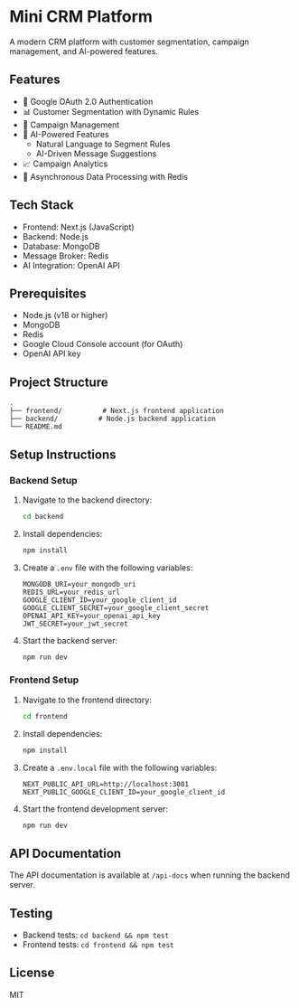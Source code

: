 # Mini CRM Platform

A modern CRM platform with customer segmentation, campaign management, and AI-powered features.

## Features

- 🔐 Google OAuth 2.0 Authentication
- 📊 Customer Segmentation with Dynamic Rules
- 📨 Campaign Management
- 🤖 AI-Powered Features
  - Natural Language to Segment Rules
  - AI-Driven Message Suggestions
- 📈 Campaign Analytics
- 🔄 Asynchronous Data Processing with Redis

## Tech Stack

- Frontend: Next.js (JavaScript)
- Backend: Node.js
- Database: MongoDB
- Message Broker: Redis
- AI Integration: OpenAI API

## Prerequisites

- Node.js (v18 or higher)
- MongoDB
- Redis
- Google Cloud Console account (for OAuth)
- OpenAI API key

## Project Structure

```
.
├── frontend/          # Next.js frontend application
├── backend/          # Node.js backend application
└── README.md
```

## Setup Instructions

### Backend Setup

1. Navigate to the backend directory:
   ```bash
   cd backend
   ```

2. Install dependencies:
   ```bash
   npm install
   ```

3. Create a `.env` file with the following variables:
   ```
   MONGODB_URI=your_mongodb_uri
   REDIS_URL=your_redis_url
   GOOGLE_CLIENT_ID=your_google_client_id
   GOOGLE_CLIENT_SECRET=your_google_client_secret
   OPENAI_API_KEY=your_openai_api_key
   JWT_SECRET=your_jwt_secret
   ```

4. Start the backend server:
   ```bash
   npm run dev
   ```

### Frontend Setup

1. Navigate to the frontend directory:
   ```bash
   cd frontend
   ```

2. Install dependencies:
   ```bash
   npm install
   ```

3. Create a `.env.local` file with the following variables:
   ```
   NEXT_PUBLIC_API_URL=http://localhost:3001
   NEXT_PUBLIC_GOOGLE_CLIENT_ID=your_google_client_id
   ```

4. Start the frontend development server:
   ```bash
   npm run dev
   ```

## API Documentation

The API documentation is available at `/api-docs` when running the backend server.

## Testing

- Backend tests: `cd backend && npm test`
- Frontend tests: `cd frontend && npm test`

## License

MIT 